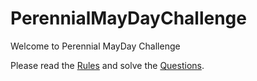 # PerennialMayDayChallenge

Welcome to Perennial MayDay Challenge

Please read the <a href="https://github.com/yash-perennial/PerennialMayDayChallenge/blob/master/Rules.md">Rules</a> and solve the <a href="https://github.com/yash-perennial/PerennialMayDayChallenge/blob/master/Questions.md">Questions</a>.
